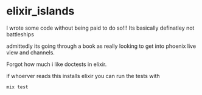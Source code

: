 # elixir_islands

I wrote some code without being paid to do so!!!
Its basically definatley not battleships


admittedly its going through a book as really looking to get into phoenix live view and channels.

Forgot how much i like doctests in elixir.

if whoerver reads this installs elixir you can run the tests with
```bash
mix test
```
